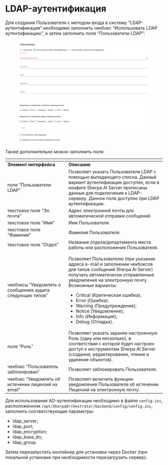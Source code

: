 # LDAP-аутентификация

Для создания Пользователя с методом входа в систему “LDAP-аутентификация” необходимо заполнить чекбокс “Использовать LDAP аутентификацию”, а затем заполнить поле “Пользователи LDAP”:

<figure><img src="../../../../.gitbook/assets/изображение (4) (1) (1).png" alt=""><figcaption></figcaption></figure>

<figure><img src="../../../../.gitbook/assets/изображение (5) (1) (1).png" alt=""><figcaption></figcaption></figure>

Также дополнительно можно заполнить поля:

<table data-header-hidden><thead><tr><th width="209"></th><th width="342"></th></tr></thead><tbody><tr><td><strong>Элемент интерфейса</strong></td><td><strong>Описание</strong> </td></tr><tr><td>поле “Пользователи LDAP”</td><td>Позволяет указать Пользователя LDAP с помощью выпадающего списка. Данный вариант аутентификации доступен, если в конфиге Sherpa AI Server прописаны данные для подключения к LDAP-серверу. Данное поле доступно при LDAP аутентификации.</td></tr><tr><td>текстовое поле “Эл. почта”</td><td>Адрес электронной почты для автоматической отправки сообщений.</td></tr><tr><td>текстовое поле “Имя”</td><td>Имя Пользователя.</td></tr><tr><td>текстовое поле “Фамилия”</td><td>Фамилия Пользователя.</td></tr><tr><td>текстовое поле “Отдел”</td><td>Название отдела/департамента места работы или расположения Пользователя.</td></tr><tr><td>чекбоксы “Уведомлять о сообщениях аудита следующих типов”</td><td><p>Позволяет Пользователю (при указании адреса e-mail и заполнении чекбоксов для типов сообщений Sherpa AI Server) получать автоматически отправленные уведомления на электронную почту. Возможные варианты: </p><ul><li>Critical (Критическая ошибка);</li><li>Error (Ошибка);</li><li>Warning (Предупреждение);</li><li>Notice (Уведомление);</li><li>Info (Информация);</li><li>Debug (Отладка).</li></ul></td></tr><tr><td>поле “Роль”</td><td>Позволяет указать заранее настроенную Роль (одну или несколько), в соответствии с которой будет настроен доступ к инструментам Sherpa AI Server (создание, редактирование, чтение и удаление объектов). </td></tr><tr><td>чекбокс “Пользователь заблокирован”</td><td>Позволяет заблокировать Пользователя.</td></tr><tr><td>чекбокс “Уведомлять об истечении лицензий на email”</td><td>Позволяет включить функцию уведомления Пользователя об истечении Лицензий на электронную почту.</td></tr></tbody></table>

Для использования AD-аутентификации необходимо в файле `config.ini`, расположенном `/opt/SherpaOrchestrator/backend/config/config.ini`, заполнить соответствующие параметры:

* ldap\_server;
* ldap\_port;
* ldap\_encryption;
* ldap\_base\_dn;
* ldap\_group.

Затем перезапустить контейнер для установки через Docker (при локальной установке при необходимости перезагрузить сервер).
